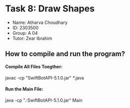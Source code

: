 # Task 8: Draw Shapes

* Name: Atharva Choudhary
* ID: 2303500
* Group: A 04
* Tutor: Zear Ibrahim

## How to compile and run the program?
#### Compile All Files Toegther: 
   javac -cp "SwiftBotAPI-5.1.0.jar" *.java
#### Run the Main File: 
   java -cp ".:SwiftBotAPI-5.1.0.jar" Main
